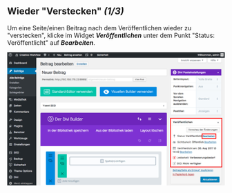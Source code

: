 ## Wieder "Verstecken" *(1/3)*

Um eine Seite/einen Beitrag nach dem Veröffentlichen wieder zu "verstecken", klicke im Widget _**Veröffentlichen**_ unter dem Punkt "Status: Veröffentlicht" auf _**Bearbeiten**_.

![image](./assets/unpublish_edit.jpg)
